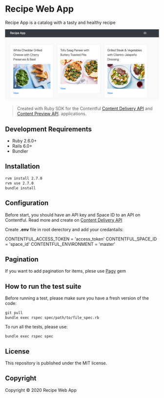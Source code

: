 # Recipe Web App 

Recipe App is a catalog with a tasty and healthy recipe

<p><img src="public/github/screenshot.png" style="width: 700px"/></p>

> Created with Ruby SDK for the Contentful [Content Delivery API](https://www.contentful.com/developers/docs/references/content-delivery-api/) and [Content Preview API](https://www.contentful.com/developers/docs/references/content-preview-api/). applications.


## Development Requirements

  * Ruby 2.6.0+
  * Rails 6.0+
  * Bundler

## Installation

```
rvm install 2.7.0
rvm use 2.7.0
bundle install
```

## Configuration

 Before start, you should have an API key and Space ID to an API on Contentful. Read more and create on [Content Delivery API](https://www.contentful.com/developers/docs/references/content-delivery-api/) 
 
Create **.env** file in root derectory and add your credantails:

CONTENTFUL_ACCESS_TOKEN = 'access_token'
CONTENTFUL_SPACE_ID = 'space_id'
CONTENTFUL_ENVIRONMENT = 'master'

## Pagination

If you want to add pagination for items, plese use [Pagy](https://github.com/ddnexus/pagy) gem

## How to run the test suite

Before running a test, please make sure you have a fresh version of the code:

```shell
git pull
bundle exec rspec spec/path/to/file_spec.rb
```

To run all the tests, please use:

```shell
bundle exec rspec spec
```

## License

  This repository is published under the MIT license.

## Copyright

Copyright © 2020 Recipe Web App

